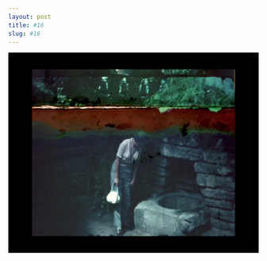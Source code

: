 ```yaml
---
layout: post
title: #16
slug: #16
---
```


<p class="description" style="text-align: justify;">
<img src="/assets/danilo-luna-archives-08.jpg" />
